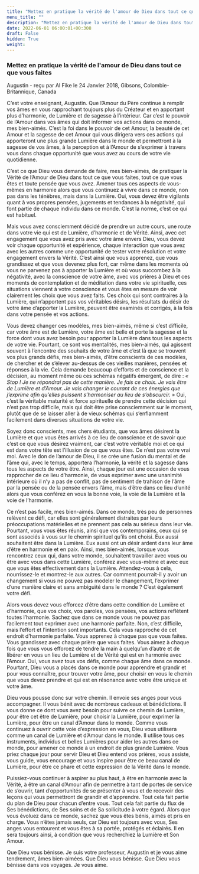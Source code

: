 ```yaml
---
title: "Mettez en pratique la vérité de l'amour de Dieu dans tout ce que vous faites"
menu_title: ""
description: "Mettez en pratique la vérité de l'amour de Dieu dans tout ce que vous faites"
date: 2022-06-01 06:00:01+00:308
draft: False
hidden: True
weight:
---
```

### Mettez en pratique la vérité de l'amour de Dieu dans tout ce que vous faites

Augustin - reçu par Al Fike le 24 Janvier 2018, Gibsons, Colombie-Britannique, Canada

C’est votre enseignant, Augustin. Que l’Amour du Père continue à remplir vos âmes en vous rapprochant toujours plus du Créateur et en apportant plus d’harmonie, de Lumière et de sagesse à l’intérieur. Car c’est le pouvoir de l’Amour dans vos âmes qui doit informer vos actions dans ce monde, mes bien-aimés. C’est la foi dans le pouvoir de cet Amour, la beauté de cet Amour et la sagesse de cet Amour qui vous dirigera vers ces actions qui apporteront une plus grande Lumière dans le monde et permettront à la sagesse de vos âmes, à la perception et à l’Amour de s’exprimer à travers vous dans chaque opportunité que vous avez au cours de votre vie quotidienne.

C’est ce que Dieu vous demande de faire, mes bien-aimés, de pratiquer la Vérité de l’Amour de Dieu dans tout ce que vous faites, tout ce que vous êtes et toute pensée que vous avez. Amener tous ces aspects de vous-mêmes en harmonie alors que vous continuez à vivre dans ce monde, non pas dans les ténèbres, mais dans la Lumière. Oui, vous devez être vigilants quant à vos propres pensées, jugements et tendances à la négativité, qui font partie de chaque individu dans ce monde. C’est la norme, c’est ce qui est habituel.

Mais vous avez consciemment décidé de prendre un autre cours, une route dans votre vie qui est de Lumière, d’harmonie et de Vérité. Ainsi, avec cet engagement que vous avez pris avec votre âme envers Dieu, vous devez voir chaque opportunité et expérience, chaque interaction que vous avez avec les autres comme une opportunité de tester votre résolution et votre engagement envers la Vérité. C’est ainsi que vous apprenez, que vous grandissez et que vous devenez plus fort, car même dans les moments où vous ne parvenez pas à apporter la Lumière et où vous succombez à la négativité, avec la conscience de votre âme, avec vos prières à Dieu et ces moments de contemplation et de méditation dans votre vie spirituelle, ces situations viennent à votre conscience et vous êtes en mesure de voir clairement les choix que vous avez faits. Ces choix qui sont contraires à la Lumière, qui n’apportent pas vos véritables désirs, les résultats du désir de votre âme d’apporter la Lumière, peuvent être examinés et corrigés, à la fois dans votre pensée et vos actions.

Vous devez changer ces modèles, mes bien-aimés, même si c’est difficile, car votre âme est de Lumière, votre âme est belle et porte la sagesse et la force dont vous avez besoin pour apporter la Lumière dans tous les aspects de votre vie. Pourtant, ce sont vos mentalités, mes bien-aimés, qui agissent souvent à l’encontre des souhaits de votre âme et c’est là que se trouvent vos plus grands défis, mes bien-aimés, d’être conscients de ces modèles, de chercher et de s’élever au-dessus de ces vieilles manières, pensées et réponses à la vie. Cela demande beaucoup d’efforts et de conscience et la décision, au moment même où ces schémas négatifs émergent, de dire : *« Stop ! Je ne répondrai pas de cette manière. Je fais ce choix. 
Je vais être de Lumière et d’Amour. Je vais changer le courant de ces énergies que j’exprime afin qu’elles puissent s’harmoniser au lieu de s’obscurcir. »* Oui, c’est la véritable maturité et force spirituelle de prendre cette décision qui n’est pas trop difficile, mais qui doit être prise consciemment sur le moment, plutôt que de se laisser aller à de vieux schémas qui s’enflamment facilement dans diverses situations de votre vie.

Soyez donc conscients, mes chers étudiants, que vos âmes désirent la Lumière et que vous êtes arrivés à ce lieu de conscience et de savoir que c’est ce que vous désirez vraiment, car c’est votre véritable moi et ce qui est dans votre tête est l’illusion de ce que vous êtes. Ce n’est pas votre vrai moi. Avec le don de l’amour de Dieu, il se crée une fusion du mental et de l’âme qui, avec le temps, apportera l’harmonie, la vérité et la sagesse dans tous les aspects de votre être. Ainsi, chaque jour est une occasion de vous rapprocher de ce lieu d’harmonie, de vous exprimer avec une unanimité intérieure où il n’y a pas de conflit, pas de sentiment de trahison de l’âme par la pensée ou de la pensée envers l’âme, mais d’être dans ce lieu d’unité alors que vous conférez en vous la bonne voie, la voie de la Lumière et la voie de l’harmonie.

Ce n’est pas facile, mes bien-aimés. Dans ce monde, très peu de personnes relèvent ce défi, car elles sont généralement distraites par leurs préoccupations matérielles et ne prennent pas cela au sérieux dans leur vie. Pourtant, vous vous êtes réunis, ainsi que vos contemporains, ceux qui se sont associés à vous sur le chemin spirituel qu’ils ont choisi. Eux aussi souhaitent être dans la Lumière. Eux aussi ont un désir ardent dans leur âme d’être en harmonie et en paix. Ainsi, mes bien-aimés, lorsque vous rencontrez ceux qui, dans votre monde, souhaitent travailler avec vous ou être avec vous dans cette Lumière, conférez avec vous-même et avec eux que vous êtes effectivement dans la Lumière. Attendez-vous à cela, nourrissez-le et montrez-le aux autres. Car comment pourrait-il y avoir un changement si vous ne pouvez pas modeler le changement, l’exprimer d’une manière claire et sans ambiguïté dans le monde ? C’est également votre défi.

Alors vous devez vous efforcez d’être dans cette condition de Lumière et d’harmonie, que vos choix, vos paroles, vos pensées, vos actions reflètent toutes l’harmonie. Sachez que dans ce monde vous ne pouvez pas facilement tout exprimer avec une harmonie parfaite. Non, c’est difficile, mais l’effort et l’intention sont importants. Cela vous rapproche de cet endroit d’harmonie parfaite. Vous apprenez à chaque pas que vous faites. Vous grandissez avec chaque prière que vous faites. Vous aimez à chaque fois que vous vous efforcez de tendre la main à quelqu’un d’autre et de libérer en vous un lieu de Lumière et de Vérité qui est en harmonie avec l’Amour. Oui, vous avez tous vos défis, comme chaque âme dans ce monde. Pourtant, Dieu vous a placés dans ce monde pour apprendre et grandir et pour vous connaître, pour trouver votre âme, pour choisir en vous le chemin que vous devez prendre et qui est en résonance avec votre être unique et votre âme.

Dieu vous pousse donc sur votre chemin. Il envoie ses anges pour vous accompagner. Il vous bénit avec de nombreux cadeaux et bénédictions. Il vous donne ce dont vous avez besoin pour suivre ce chemin de Lumière, pour être cet être de Lumière, pour choisir la Lumière, pour exprimer la Lumière, pour être un canal d’Amour dans le monde. Comme vous continuez à ouvrir cette voie d’expression en vous, Dieu vous utilisera comme un canal de Lumière et d’Amour dans le monde. Il utilise tous ces instruments, individus et belles Lumières pour aider les autres dans ce monde, pour amener ce monde à un endroit de plus grande Lumière. Vous priez chaque jour pour servir Dieu et Dieu entend vos prières, vous assiste, vous guide, vous encourage et vous inspire pour être ce beau canal de Lumière, pour être ce phare et cette expression de la Vérité dans le monde.

Puissiez-vous continuer à aspirer au plus haut, à être en harmonie avec la Vérité, à être un canal d’Amour afin de permettre à tant de portes de service de s’ouvrir, tant d’opportunités de se présenter à vous et de recevoir des leçons qui vous permettront de grandir et d’apprendre. Tout cela fait partie du plan de Dieu pour chacun d’entre vous. Tout cela fait partie du flux de Ses bénédictions, de Ses soins et de Sa sollicitude à votre égard. Alors que vous évoluez dans ce monde, sachez que vous êtes bénis, aimés et pris en charge. Vous n’êtes jamais seuls, car Dieu est toujours avec vous, Ses anges vous entourent et vous êtes à sa portée, protégés et éclairés. Il en sera toujours ainsi, à condition que vous recherchiez la Lumière et Son Amour.

Que Dieu vous bénisse. Je suis votre professeur, Augustin et je vous aime tendrement, âmes bien-aimées. Que Dieu vous bénisse. Que Dieu vous bénisse dans vos voyages. Je vous aime.



